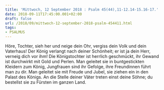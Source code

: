 ```yaml
---
title: 'Mittwoch, 12 September 2018 : Psalm 45(44),11-12.14-15.16-17.'
date: 2018-09-11T17:45:00.001+02:00
draft: false
url: /2018/09/mittwoch-12-september-2018-psalm-454411.html
tags: 
- PSALMUS
---
```


Höre, Tochter, sieh her und neige dein Ohr, vergiss dein Volk und dein Vaterhaus! Der König verlangt nach deiner Schönheit; er ist ja dein Herr, verneig dich vor ihm! Die Königstochter ist herrlich geschmückt, ihr Gewand ist durchwirkt mit Gold und Perlen. Man geleitet sie in buntgestickten Kleidern zum König, Jungfrauen sind ihr Gefolge, ihre Freundinnen führt man zu dir. Man geleitet sie mit Freude und Jubel, sie ziehen ein in den Palast des Königs. An die Stelle deiner Väter treten einst deine Söhne; du bestellst sie zu Fürsten im ganzen Land.